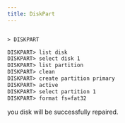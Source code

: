 ```yaml
---
title: DiskPart
---
```


```txt

> DISKPART

DISKPART> list disk
DISKPART> select disk 1
DISKPART> list partition
DISKPART> clean
DISKPART> create partition primary
DISKPART> active
DISKPART> select partition 1
DISKPART> format fs=fat32

```

you disk will be successfully repaired.